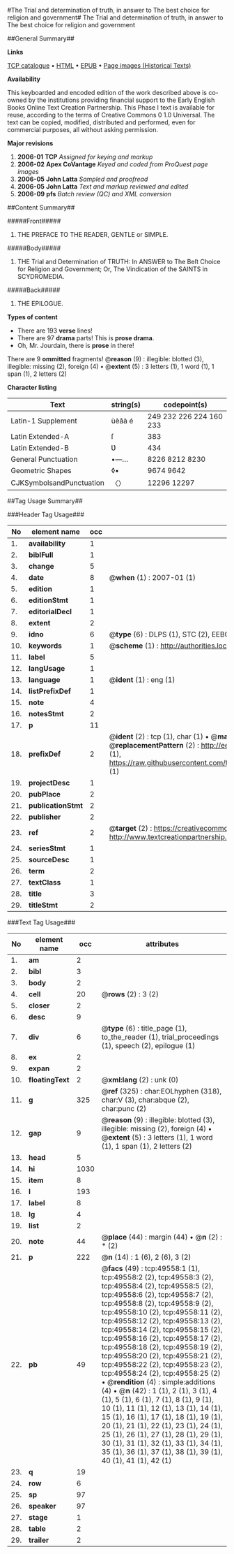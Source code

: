 #The Trial and determination of truth, in answer to The best choice for religion and government#
The Trial and determination of truth, in answer to The best choice for religion and government

##General Summary##

**Links**

[TCP catalogue](http://www.ota.ox.ac.uk/tcp/)  • 
[HTML](http://tei.it.ox.ac.uk/tcp/Texts-HTML/free/A63/A63163.html)  • 
[EPUB](http://tei.it.ox.ac.uk/tcp/Texts-EPUB/free/A63/A63163.epub) • 
[Page images (Historical Texts)](https://data.historicaltexts.jisc.ac.uk/view?pubId=eebo-11818648e&pageId=eebo-11818648e-49558-1)

**Availability**

This keyboarded and encoded edition of the
	       work described above is co-owned by the institutions
	       providing financial support to the Early English Books
	       Online Text Creation Partnership. This Phase I text is
	       available for reuse, according to the terms of Creative
	       Commons 0 1.0 Universal. The text can be copied,
	       modified, distributed and performed, even for
	       commercial purposes, all without asking permission.

**Major revisions**

1. __2006-01__ __TCP__ *Assigned for keying and markup*
1. __2006-02__ __Apex CoVantage__ *Keyed and coded from ProQuest page images*
1. __2006-05__ __John Latta__ *Sampled and proofread*
1. __2006-05__ __John Latta__ *Text and markup reviewed and edited*
1. __2006-09__ __pfs__ *Batch review (QC) and XML conversion*

##Content Summary##

#####Front#####

1. THE PREFACE TO THE READER, GENTLE or SIMPLE.

#####Body#####

1. THE Trial and Determination of TRUTH: In ANSWER to The Beſt Choice for Religion and Government; Or, The Vindication of the SAINTS in SCYDROMEDIA.

#####Back#####

1. THE EPILOGUE.

**Types of content**

  * There are 193 **verse** lines!
  * There are 97 **drama** parts! This is **prose drama**.
  * Oh, Mr. Jourdain, there is **prose** in there!

There are 9 **ommitted** fragments! 
 @__reason__ (9) : illegible: blotted (3), illegible: missing (2), foreign (4)  •  @__extent__ (5) : 3 letters (1), 1 word (1), 1 span (1), 2 letters (2)

**Character listing**


|Text|string(s)|codepoint(s)|
|---|---|---|
|Latin-1 Supplement|ùèâà é|249 232 226 224 160 233|
|Latin Extended-A|ſ|383|
|Latin Extended-B|Ʋ|434|
|General Punctuation|•—…|8226 8212 8230|
|Geometric Shapes|◊▪|9674 9642|
|CJKSymbolsandPunctuation|〈〉|12296 12297|

##Tag Usage Summary##

###Header Tag Usage###

|No|element name|occ|attributes|
|---|---|---|---|
|1.|__availability__|1||
|2.|__biblFull__|1||
|3.|__change__|5||
|4.|__date__|8| @__when__ (1) : 2007-01 (1)|
|5.|__edition__|1||
|6.|__editionStmt__|1||
|7.|__editorialDecl__|1||
|8.|__extent__|2||
|9.|__idno__|6| @__type__ (6) : DLPS (1), STC (2), EEBO-CITATION (1), OCLC (1), VID (1)|
|10.|__keywords__|1| @__scheme__ (1) : http://authorities.loc.gov/ (1)|
|11.|__label__|5||
|12.|__langUsage__|1||
|13.|__language__|1| @__ident__ (1) : eng (1)|
|14.|__listPrefixDef__|1||
|15.|__note__|4||
|16.|__notesStmt__|2||
|17.|__p__|11||
|18.|__prefixDef__|2| @__ident__ (2) : tcp (1), char (1)  •  @__matchPattern__ (2) : ([0-9\-]+):([0-9IVX]+) (1), (.+) (1)  •  @__replacementPattern__ (2) : http://eebo.chadwyck.com/downloadtiff?vid=$1&page=$2 (1), https://raw.githubusercontent.com/textcreationpartnership/Texts/master/tcpchars.xml#$1 (1)|
|19.|__projectDesc__|1||
|20.|__pubPlace__|2||
|21.|__publicationStmt__|2||
|22.|__publisher__|2||
|23.|__ref__|2| @__target__ (2) : https://creativecommons.org/publicdomain/zero/1.0/ (1), http://www.textcreationpartnership.org/docs/. (1)|
|24.|__seriesStmt__|1||
|25.|__sourceDesc__|1||
|26.|__term__|2||
|27.|__textClass__|1||
|28.|__title__|3||
|29.|__titleStmt__|2||


###Text Tag Usage###

|No|element name|occ|attributes|
|---|---|---|---|
|1.|__am__|2||
|2.|__bibl__|3||
|3.|__body__|2||
|4.|__cell__|20| @__rows__ (2) : 3 (2)|
|5.|__closer__|2||
|6.|__desc__|9||
|7.|__div__|6| @__type__ (6) : title_page (1), to_the_reader (1), trial_proceedings (1), speech (2), epilogue (1)|
|8.|__ex__|2||
|9.|__expan__|2||
|10.|__floatingText__|2| @__xml:lang__ (2) : unk (0)|
|11.|__g__|325| @__ref__ (325) : char:EOLhyphen (318), char:V (3), char:abque (2), char:punc (2)|
|12.|__gap__|9| @__reason__ (9) : illegible: blotted (3), illegible: missing (2), foreign (4)  •  @__extent__ (5) : 3 letters (1), 1 word (1), 1 span (1), 2 letters (2)|
|13.|__head__|5||
|14.|__hi__|1030||
|15.|__item__|8||
|16.|__l__|193||
|17.|__label__|8||
|18.|__lg__|4||
|19.|__list__|2||
|20.|__note__|44| @__place__ (44) : margin (44)  •  @__n__ (2) : * (2)|
|21.|__p__|222| @__n__ (14) : 1 (6), 2 (6), 3 (2)|
|22.|__pb__|49| @__facs__ (49) : tcp:49558:1 (1), tcp:49558:2 (2), tcp:49558:3 (2), tcp:49558:4 (2), tcp:49558:5 (2), tcp:49558:6 (2), tcp:49558:7 (2), tcp:49558:8 (2), tcp:49558:9 (2), tcp:49558:10 (2), tcp:49558:11 (2), tcp:49558:12 (2), tcp:49558:13 (2), tcp:49558:14 (2), tcp:49558:15 (2), tcp:49558:16 (2), tcp:49558:17 (2), tcp:49558:18 (2), tcp:49558:19 (2), tcp:49558:20 (2), tcp:49558:21 (2), tcp:49558:22 (2), tcp:49558:23 (2), tcp:49558:24 (2), tcp:49558:25 (2)  •  @__rendition__ (4) : simple:additions (4)  •  @__n__ (42) : 1 (1), 2 (1), 3 (1), 4 (1), 5 (1), 6 (1), 7 (1), 8 (1), 9 (1), 10 (1), 11 (1), 12 (1), 13 (1), 14 (1), 15 (1), 16 (1), 17 (1), 18 (1), 19 (1), 20 (1), 21 (1), 22 (1), 23 (1), 24 (1), 25 (1), 26 (1), 27 (1), 28 (1), 29 (1), 30 (1), 31 (1), 32 (1), 33 (1), 34 (1), 35 (1), 36 (1), 37 (1), 38 (1), 39 (1), 40 (1), 41 (1), 42 (1)|
|23.|__q__|19||
|24.|__row__|6||
|25.|__sp__|97||
|26.|__speaker__|97||
|27.|__stage__|1||
|28.|__table__|2||
|29.|__trailer__|2||

